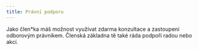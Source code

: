 ```yaml
---
title: Právní podporu
---
```

Jako člen\*ka máš možnost využívat zdarma konzultace a zastoupení odborovým právníkem.
Členská základna tě také ráda podpoří radou nebo akcí.
